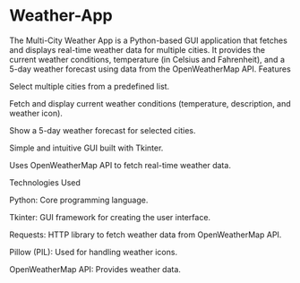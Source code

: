 # Weather-App
The Multi-City Weather App is a Python-based GUI application that fetches and displays real-time weather data for multiple cities. It provides the current weather conditions, temperature (in Celsius and Fahrenheit), and a 5-day weather forecast using data from the OpenWeatherMap API.
Features

Select multiple cities from a predefined list.

Fetch and display current weather conditions (temperature, description, and weather icon).

Show a 5-day weather forecast for selected cities.

Simple and intuitive GUI built with Tkinter.

Uses OpenWeatherMap API to fetch real-time weather data.

Technologies Used

Python: Core programming language.

Tkinter: GUI framework for creating the user interface.

Requests: HTTP library to fetch weather data from OpenWeatherMap API.

Pillow (PIL): Used for handling weather icons.

OpenWeatherMap API: Provides weather data.
